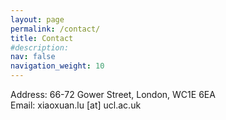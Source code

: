```yaml
---
layout: page
permalink: /contact/
title: Contact
#description: 
nav: false
navigation_weight: 10
---
```


Address: 66-72 Gower Street, London, WC1E 6EA<br>
Email: xiaoxuan.lu [at] ucl.ac.uk

